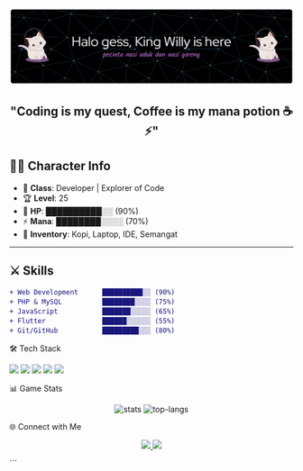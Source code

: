 ![WillyantoWu](img/github-header-banner.png)

## <p align="center">"Coding is my quest, Coffee is my mana potion ☕⚡"</p>

## 🧑‍💻 Character Info

- 🎯 **Class**: Developer | Explorer of Code
- 🏆 **Level**: 25
- 💖 **HP**: ██████████░░ (90%)
- ⚡ **Mana**: ████████░░░░ (70%)
- 🎒 **Inventory**: Kopi, Laptop, IDE, Semangat

---

## ⚔️ Skills

```diff
+ Web Development      ██████████░░ (90%)
+ PHP & MySQL          ████████░░░░ (75%)
+ JavaScript           ███████░░░░░ (65%)
+ Flutter              ██████░░░░░░ (55%)
+ Git/GitHub           █████████░░░ (80%)
```

🛠️ Tech Stack

<p align="left"> <img src="https://img.shields.io/badge/PHP-777BB4?style=for-the-badge&logo=php&logoColor=white"/> <img src="https://img.shields.io/badge/MySQL-4479A1?style=for-the-badge&logo=mysql&logoColor=white"/> <img src="https://img.shields.io/badge/JavaScript-F7E017?style=for-the-badge&logo=javascript&logoColor=black"/> <img src="https://img.shields.io/badge/Flutter-02569B?style=for-the-badge&logo=flutter&logoColor=white"/> <img src="https://img.shields.io/badge/GitHub-181717?style=for-the-badge&logo=github&logoColor=white"/> </p>

📊 Game Stats

<p align="center"> <img src="https://github-readme-stats.vercel.app/api?username=WillyantoWu&show_icons=true&theme=radical" alt="stats" height="165"/> <img src="https://github-readme-stats.vercel.app/api/top-langs/?username=WillyantoWu&layout=compact&theme=radical" alt="top-langs" height="165"/> </p>

🌐 Connect with Me

<p align="center"> <a href="https://linkedin.com/in/yourprofile" target="_blank"> <img src="https://img.shields.io/badge/LinkedIn-Profile-blue?style=for-the-badge&logo=linkedin"/> </a> <a href="mailto:youremail@gmail.com"> <img src="https://img.shields.io/badge/Gmail-Contact-red?style=for-the-badge&logo=gmail"/> </a> </p> ```
